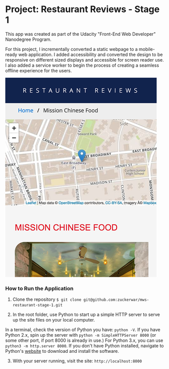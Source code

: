 
# Project: Restaurant Reviews - Stage 1
This app was created as part of the Udacity "Front-End Web Developer" Nanodegree Program.


For this project, I incrementally converted a static webpage to a mobile-ready web application.
I added accessibility and converted the design to be responsive on different sized displays and accessible for screen reader use. I also added a service worker to begin the process of creating a seamless offline experience for the users.

![](https://github.com/zuckerwar/mws-restaurant-stage-1/blob/master/screenshot1.png)

### How to Run the Application
1. Clone the repository
`$ git clone git@github.com:zuckerwar/mws-restaurant-stage-1.git`

2. In the root folder, use Python to start up a simple HTTP server to serve up the site files on your local computer.

In a terminal, check the version of Python you have: `python -V`. If you have Python 2.x, spin up the server with `python -m SimpleHTTPServer 8000` (or some other port, if port 8000 is already in use.) For Python 3.x, you can use `python3 -m http.server 8000`. If you don't have Python installed, navigate to Python's [website](https://www.python.org/) to download and install the software.

3. With your server running, visit the site: `http://localhost:8000`
